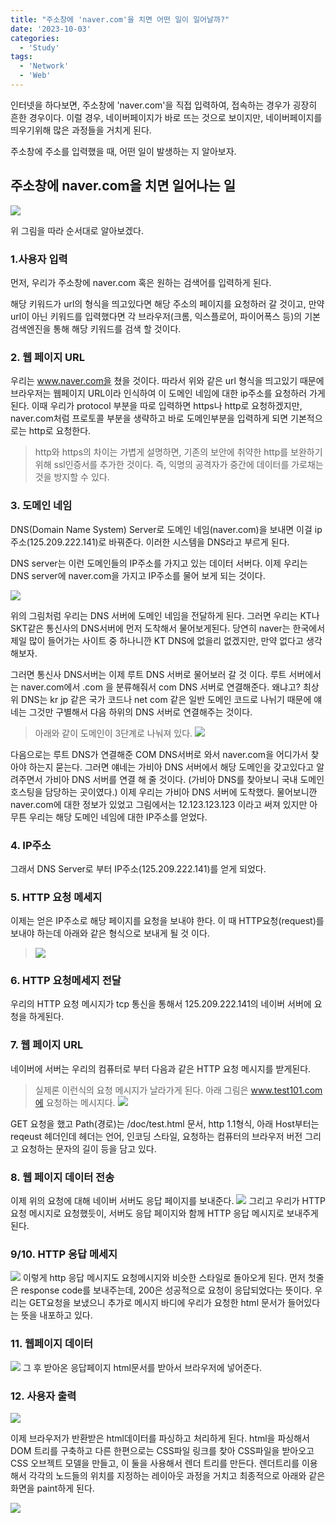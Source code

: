 ```yaml
---
title: "주소창에 'naver.com'을 치면 어떤 일이 일어날까?"
date: '2023-10-03'
categories:
  - 'Study'
tags:
  - 'Network'
  - 'Web'
---
```


인터넷을 하다보면, 주소창에 'naver.com'을 직접 입력하여, 접속하는 경우가 굉장히 흔한 경우이다. 이럴 경우, 네이버페이지가 바로 뜨는 것으로 보이지만, 네이버페이지를 띄우기위해 많은 과정들을 거치게 된다.

주소창에 주소를 입력했을 때, 어떤 일이 발생하는 지 알아보자.

## 주소창에 naver.com을 치면 일어나는 일

![](https://velog.velcdn.com/images/gusdh2/post/09db3e7a-ab2d-410d-b821-8157034ba0be/image.png)

위 그림을 따라 순서대로 알아보겠다.

### 1.사용자 입력

먼저, 우리가 주소창에 naver.com 혹은 원하는 검색어를 입력하게 된다.

해당 키워드가 url의 형식을 띄고있다면 해당 주소의 페이지를 요청하러 갈 것이고, 만약 url이 아닌 키워드를 입력했다면 각 브라우저(크롬, 익스플로어, 파이어폭스 등)의 기본 검색엔진을 통해 해당 키워드를 검색 할 것이다.

### 2. 웹 페이지 URL

우리는 www.naver.com을 쳤을 것이다. 따라서 위와 같은 url 형식을 띄고있기 때문에 브라우저는 웹페이지 URL이라 인식하여 이 도메인 네임에 대한 ip주소를 요청하러 가게된다. 이때 우리가 protocol 부분을 따로 입력하면 https나 http로 요청하겠지만, naver.com처럼 프로토콜 부분을 생략하고 바로 도메인부분을 입력하게 되면 기본적으로는 http로 요청한다.

> http와 https의 차이는 가볍게 설명하면, 기존의 보안에 취약한 http를 보완하기 위해 ssl인증서를 추가한 것이다. 즉, 익명의 공격자가 중간에 데이터를 가로채는것을 방지할 수 있다.

### 3. 도메인 네임

DNS(Domain Name System) Server로 도메인 네임(naver.com)을 보내면 이걸 ip주소(125.209.222.141)로 바꿔준다. 이러한 시스템을 DNS라고 부르게 된다.

DNS server는 이런 도메인들의 IP주소를 가지고 있는 데이터 서버다. 이제 우리는 DNS server에 naver.com을 가지고 IP주소를 물어 보게 되는 것이다.

![](https://velog.velcdn.com/images/gusdh2/post/b29d872d-bdf2-4264-96bf-2bcbb7b76646/image.png)

위의 그림처럼 우리는 DNS 서버에 도메인 네임을 전달하게 된다. 그러면 우리는 KT나 SKT같은 통신사의 DNS서버에 먼저 도착해서 물어보게된다. 당연히 naver는 한국에서 제일 많이 들어가는 사이트 중 하나니깐 KT DNS에 없을리 없겠지만, 만약 없다고 생각해보자.

그러면 통신사 DNS서버는 이제 루트 DNS 서버로 물어보러 갈 것 이다. 루트 서버에서는 naver.com에서 .com 을 분류해줘서 com DNS 서버로 연결해준다. 왜냐고? 최상위 DNS는 kr jp 같은 국가 코드나 net com 같은 일반 도메인 코드로 나뉘기 때문에 얘네는 그것만 구별해서 다음 하위의 DNS 서버로 연결해주는 것이다.

> 아래와 같이 도메인이 3단계로 나눠져 있다. ![](https://velog.velcdn.com/images/gusdh2/post/b6f71cc0-d248-4300-9e23-cd99dcc249ef/image.png)

다음으로는 루트 DNS가 연결해준 COM DNS서버로 와서 naver.com을 어디가서 찾아야 하는지 묻는다. 그러면 얘네는 가비아 DNS 서버에서 해당 도메인을 갖고있다고 알려주면서 가비아 DNS 서버를 연결 해 줄 것이다. (가비아 DNS를 찾아보니 국내 도메인 호스팅을 담당하는 곳이였다.) 이제 우리는 가비아 DNS 서버에 도착했다. 물어보니깐 naver.com에 대한 정보가 있었고 그림에서는 12.123.123.123 이라고 써져 있지만 아무튼 우리는 해당 도메인 네임에 대한 IP주소를 얻었다.

### 4. IP주소

그래서 DNS Server로 부터 IP주소(125.209.222.141)를 얻게 되었다.

### 5. HTTP 요청 메세지

이제는 얻은 IP주소로 해당 페이지를 요청을 보내야 한다. 이 때 HTTP요청(request)를 보내야 하는데 아래와 같은 형식으로 보내게 될 것 이다.

> ![](https://velog.velcdn.com/images/gusdh2/post/a2430a29-c9e2-43eb-bcbd-b8f4bae06c3d/image.png)

### 6. HTTP 요청메세지 전달

우리의 HTTP 요청 메시지가 tcp 통신을 통해서 125.209.222.141의 네이버 서버에 요청을 하게된다.

### 7. 웹 페이지 URL

네이버에 서버는 우리의 컴퓨터로 부터 다음과 같은 HTTP 요청 메시지를 받게된다.

> 실제론 이런식의 요청 메시지가 날라가게 된다. 아래 그림은 www.test101.com에 요청하는 메시지다. ![](https://velog.velcdn.com/images/gusdh2/post/d0e05035-1808-40e9-b299-9f1b58b904ed/image.png)

GET 요청을 했고 Path(경로)는 /doc/test.html 문서, http 1.1형식, 아래 Host부터는 reqeust 헤더인데 헤더는 언어, 인코딩 스타일, 요청하는 컴퓨터의 브라우저 버전 그리고 요청하는 문자의 길이 등을 담고 있다.

### 8. 웹 페이지 데이터 전송

이제 위의 요청에 대해 네이버 서버도 응답 페이지를 보내준다. ![](https://velog.velcdn.com/images/gusdh2/post/bfb79121-fedd-4403-b3c1-fd158e5ee661/image.png) 그리고 우리가 HTTP 요청 메시지로 요청했듯이, 서버도 응답 페이지와 함께 HTTP 응답 메시지로 보내주게 된다.

### 9/10. HTTP 응답 메세지

![](https://velog.velcdn.com/images/gusdh2/post/f644ddfa-2b50-4540-8bb4-352cf969d1e0/image.png) 이렇게 http 응답 메시지도 요청메시지와 비슷한 스타일로 돌아오게 된다. 먼저 첫줄은 response code를 보내주는데, 200은 성공적으로 요청이 응답되었다는 뜻이다. 우리는 GET요청을 보냈으니 추가로 메시지 바디에 우리가 요청한 html 문서가 들어있다는 뜻을 내포하고 있다.

### 11. 웹페이지 데이터

![](https://velog.velcdn.com/images/gusdh2/post/f8b24792-870d-4517-a1a6-9c3fc23873fd/image.png) 그 후 받아온 응답페이지 html문서를 받아서 브라우저에 넣어준다.

### 12. 사용자 출력

![](https://velog.velcdn.com/images/gusdh2/post/a777e79c-37f1-480b-9683-a1030ebfb967/image.png)

이제 브라우저가 반환받은 html데이터를 파싱하고 처리하게 된다. html을 파싱해서 DOM 트리를 구축하고 다른 한편으로는 CSS파일 링크를 찾아 CSS파일을 받아오고 CSS 오브젝트 모델을 만들고, 이 둘을 사용해서 렌더 트리를 만든다. 렌더트리를 이용해서 각각의 노드들의 위치를 지정하는 레이아웃 과정을 거치고 최종적으로 아래와 같은 화면을 paint하게 된다.

![](https://velog.velcdn.com/images/gusdh2/post/364192ca-defe-42e7-a71c-aef2f7bc95f3/image.png)
